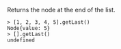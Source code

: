 Returns the node at the end of the list.


```
> [1, 2, 3, 4, 5].getLast()
Node{value: 5}
> [].getLast()
undefined
```
